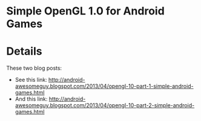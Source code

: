 # Simple OpenGL 1.0 for Android Games #


# Details #

These two blog posts:
  * See this link: http://android-awesomeguy.blogspot.com/2013/04/opengl-10-part-1-simple-android-games.html
  * And this link: http://android-awesomeguy.blogspot.com/2013/04/opengl-10-part-2-simple-android-games.html